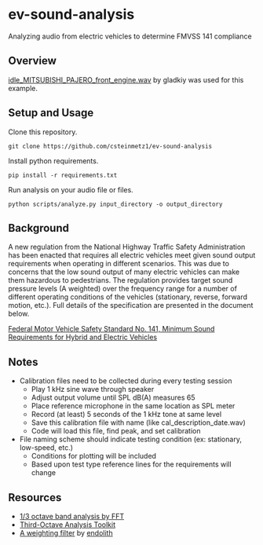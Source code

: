 # ev-sound-analysis
Analyzing audio from electric vehicles to determine FMVSS 141 compliance

## Overview

[idle_MITSUBISHI_PAJERO_front_engine.wav](https://freesound.org/people/gladkiy/sounds/332385/) by gladkiy was used for this example.

## Setup and Usage

Clone this repository.

```
git clone https://github.com/csteinmetz1/ev-sound-analysis
```

Install python requirements.

```
pip install -r requirements.txt
```

Run analysis on your audio file or files.

```
python scripts/analyze.py input_directory -o output_directory
```

## Background
A new regulation from the National Highway Traffic Safety Administration has been enacted that requires all electric vehicles meet given sound output requirements when operating in different scenarios. This was due to concerns that the low sound output of many electric vehicles can make them hazardous to pedestrians. The regulation provides target sound pressure levels (A weighted) over the frequency range for a number of different operating conditions of the vehicles (stationary, reverse, forward motion, etc.). Full details of the specification are presented in the document below.

[Federal Motor Vehicle Safety Standard No. 141, Minimum Sound Requirements for Hybrid and Electric Vehicles](https://www.federalregister.gov/documents/2018/02/26/2018-03721/federal-motor-vehicle-safety-standard-no-141-minimum-sound-requirements-for-hybrid-and-electric)

## Notes

* Calibration files need to be collected during every testing session
	* Play 1 kHz sine wave through speaker
	* Adjust output volume until SPL dB(A) measures 65
	* Place reference microphone in the same location as SPL meter
	* Record (at least) 5 seconds of the 1 kHz tone at same level
	* Save this calibration file with name (like cal_description_date.wav)
	* Code will load this file, find peak, and set calibration
* File naming scheme should indicate testing condition (ex: stationary, low-speed, etc.)
	* Conditions for plotting will be included 
	* Based upon test type reference lines for the requirements will change

## Resources 
* [1/3 octave band analysis by FFT](http://www.mstarlabs.com/docs/tn257.html)
* [Third-Octave Analysis Toolkit](http://www.ni.com/pdf/manuals/320952a.pdf)
* [A weighting filter](https://gist.github.com/endolith/148112) by [endolith](https://github.com/endolith)